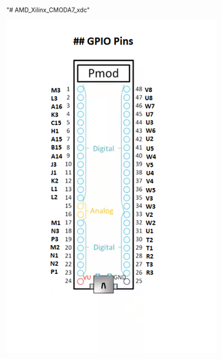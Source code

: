 "# AMD_Xilinx_CMODA7_xdc" <br />

![alt text](https://github.com/mohanex/AMD_Xilinx_CMODA7_xdc/blob/main/GPIO_Pins.png)
